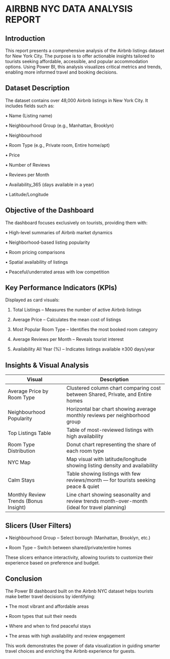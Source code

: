 # AIRBNB NYC DATA ANALYSIS REPORT

## Introduction

This report presents a comprehensive analysis of the Airbnb listings dataset for New York City. The purpose is to offer actionable insights tailored to tourists seeking affordable, accessible, and popular accommodation options. Using Power BI, this analysis visualizes critical metrics and trends, enabling more informed travel and booking decisions.

## Dataset Description

The dataset contains over 48,000 Airbnb listings in New York City. It includes fields such as:

•	Name (Listing name)

•	Neighbourhood Group (e.g., Manhattan, Brooklyn)

•	Neighbourhood

•	Room Type (e.g., Private room, Entire home/apt)

•	Price

•	Number of Reviews

•	Reviews per Month

•	Availability_365 (days available in a year)

•	Latitude/Longitude

## Objective of the Dashboard

The dashboard focuses exclusively on tourists, providing them with:

•	High-level summaries of Airbnb market dynamics

•	Neighborhood-based listing popularity

•	Room pricing comparisons

•	Spatial availability of listings

•	Peaceful/underrated areas with low competition

## Key Performance Indicators (KPIs)

Displayed as card visuals:

1.	Total Listings – Measures the number of active Airbnb listings
	
2.	Average Price – Calculates the mean cost of listings
	
3.	Most Popular Room Type – Identifies the most booked room category
	
4.	Average Reviews per Month – Reveals tourist interest
	
5.	Availability All Year (%) – Indicates listings available ≥300 days/year
	
## Insights & Visual Analysis

|Visual|Description|
|---|---|
|Average Price by Room Type|Clustered column chart comparing cost between Shared, Private, and Entire homes|
|Neighbourhood Popularity|Horizontal bar chart showing average monthly reviews per neighborhood group|
|Top Listings Table|Table of most-reviewed listings with high availability|
|Room Type Distribution|Donut chart representing the share of each room type|
|NYC Map|Map visual with latitude/longitude showing listing density and availability|
|Calm Stays|Table showing listings with few reviews/month — for tourists seeking peace & quiet|
|Monthly Review Trends (Bonus Insight)|Line chart showing seasonality and review trends month-over-month (ideal for travel planning)|

## Slicers (User Filters)

•	Neighbourhood Group – Select borough (Manhattan, Brooklyn, etc.)

•	Room Type – Switch between shared/private/entire homes

These slicers enhance interactivity, allowing tourists to customize their experience based on preference and budget.

## Conclusion

The Power BI dashboard built on the Airbnb NYC dataset helps tourists make better travel decisions by identifying:

•	The most vibrant and affordable areas

•	Room types that suit their needs

•	Where and when to find peaceful stays

•	The areas with high availability and review engagement

This work demonstrates the power of data visualization in guiding smarter travel choices and enriching the Airbnb experience for guests.


